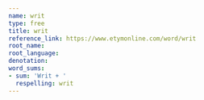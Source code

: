 ```yaml
---
name: writ
type: free
title: writ
reference_link: https://www.etymonline.com/word/writ
root_name: 
root_language: 
denotation: 
word_sums:
- sum: 'Writ + '
  respelling: writ
---
```

